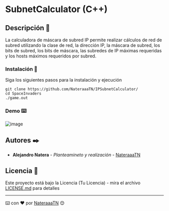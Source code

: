 # SubnetCalculator (C++)

## Descripción 🚀

La calculadora de máscara de subred IP permite realizar cálculos de red de subred utilizando la clase de red, la dirección IP, la máscara de subred, los bits de subred, los bits de máscara, las subredes de IP máximas requeridas y los hosts máximos requeridos por subred.

### Instalación 🔧

Siga los siguientes pasos para la instalación y ejecución

```
git clone https://github.com/NateraaaTN/IPSubnetCalculator/
cd SpaceInvaders
./game.out
```

### Demo ⌨️

![image](https://user-images.githubusercontent.com/118772521/215856085-ec5a26d7-a9e8-4ca3-adad-5b37f405cac1.png)

## Autores ✒️
* **Alejandro Natera** - *Planteamineto y realización* - [NateraaaTN]([https://github.com/NateraaaTN/])

## Licencia 📄
Este proyecto está bajo la Licencia (Tu Licencia) - mira el archivo [LICENSE.md](LICENSE.md) para detalles

---
⌨️ con ❤️ por [NateraaaTN]([https://github.com/NateraaaTN/]) 😊
